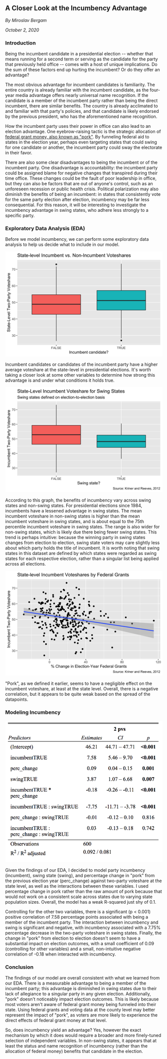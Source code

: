 ## A Closer Look at the Incumbency Advantage

_By Miroslav Bergam_

_October 2, 2020_

### Introduction

Being the incumbent candidate in a presidential election -- whether that means running for a second term or serving as the candidate for the party that previously held office -- comes with a host of unique implications. Do the sum of these factors end up hurting the incumbent? Or do they offer an advantage? 

The most obvious advantage for incumbent candidates is familiarity. The entire country is already familiar with the incumbent candidate, as the four-year media advantage offers nearly universal name recognition. If the candidate is a member of the incumbent party rather than being the direct incumbent, there are similar benefits. The country is already acclimated to and familiar with that party's policies, and that candidate is likely endorsed by the previous president, who has the aforementioned name recognition. 

How the incumbent party uses their power in office can also lead to an election advantage. One eyebrow-raising tactic is the strategic allocation of [federal grant money, also known as "pork"](https://hollis.harvard.edu/primo-explore/fulldisplay?docid=TN_cdi_proquest_journals_1018073231&context=PC&vid=HVD2&search_scope=everything&tab=everything&lang=en_US). By funneling federal aid to states in the election year, perhaps even targeting states that could swing for one candidate or another, the incumbent party could sway the electorate in their favor. 

There are also some clear disadvantages to being the incumbent or of the incumbent party. One disadvantage is accountability: the incumbent party could be assigned blame for negative changes that transpired during their time office. These changes could be the fault of poor leadership in office, but they can also be factors that are out of anyone's control, such as an unforeseen recession or public health crisis. Political polarization may also diminish the benefits of being an incumbent: in states that consistently vote for the same party election after election, incumbency may be far less consequential. For this reason, it will be interesting to investigate the incumbency advantage in swing states, who adhere less strongly to a specific party.

### Exploratory Data Analysis (EDA)

Before we model incumbency, we can perform some exploratory data analysis to help us decide what to include in our model. 

![](../figures/incumbent_box.jpg)

Incumbent candidates or candidates of the incumbent party have a higher average voteshare at the state-level in presidential elections. It's worth taking a closer look at some other variables to determine how strong this advantage is and under what conditions it holds true. 

![](../figures/incumbent_swing.jpg)

According to this graph, the benefits of incumbency vary across swing states and non-swing states. For presidential elections since 1984, incumbents have a lessened advantage in swing states. The mean incumbent voteshare in non-swing states is higher than the mean incumbent voteshare in swing states, and is about equal to the 75th percentile incumbent voteshare in swing states. The range is also wider for non-swing states, which is likely due there being fewer swing states.
This trend is perhaps intuitive: because the winning party in swing states changes from election to election, swing state voters may care slightly less about which party holds the title of incumbent. 
It is worth noting that swing states in this dataset are defined by which states were regarded as swing states for each respective election, rather than a singular list being applied across all elections. 

![](../figures/incumbent_grants.jpg)

"Pork", as we defined it earlier, seems to have a negligible effect on the incumbent voteshare, at least at the state level. Overall, there is a negative correlation, but it appears to be quite weak based on the spread of the datapoints. 

### Modeling Incumbency

![](../figures/incumbent_table.png)

Given the findings of our EDA, I decided to model party incumbency (incumbent), swing state (swing), and percentage change in "pork" from the previous election year (perc_change) against two-party voteshare at the state level, as well as the interactions between these variables. I used percentage change in pork rather than the raw amount of pork because that would not work on a consistent scale across states due to varying state population sizes. Overall, the model has a weak R-squared just shy of 0.1. 

Controlling for the other two variables, there is a significant (p < 0.001) positive correlation of 7.58 percentage points associated with being a member of the incumbent party. The interaction between incumbency and swing is significant and negative, with incumbency associated with a 7.75% percentage decrease in the two-party voteshare in swing states. Finally, the change in "pork" from election to election doesn't seem to have a substantial impact on election outcomes, with a small coefficient of 0.09 (controlling for other variables) and a small, non-intuitive negative correlation of -0.18 when interacted with incumbency. 

### Conclusion

The findings of our model are overall consistent with what we learned from our EDA. There is a measurable advantage to being a member of the incumbent party; this advantage is diminished in swing states due to their lack of allegiance to a singular party in any given election. Additionally, "pork" doesn't noticeably impact election outcomes. This is likely because most voters aren't aware of federal grant money being funneled into their state. Using federal grants and voting data at the county level may better represent the impact of "pork", as voters are more likely to experience the direct effects of federal grant money at that level. 

So, does incumbency yield an advantage? Yes, however the exact mechanism by which it does would require a broader and more finely-tuned selection of independent variables. In non-swing states, it appears that at least the status and name recognition of incumbency (rather than the allocation of federal money) benefits that candidate in the election. 

